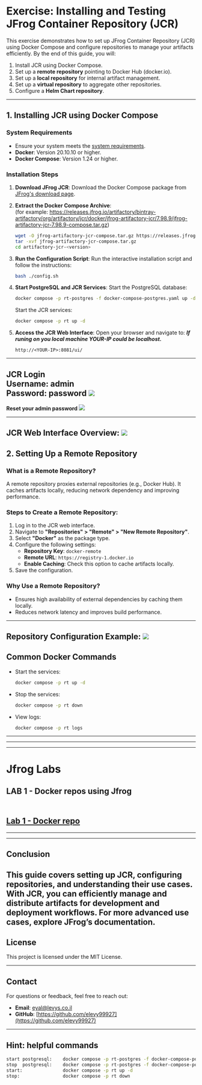 # **Exercise: Installing and Testing JFrog Container Repository (JCR)**

This exercise demonstrates how to set up JFrog Container Repository (JCR) using Docker Compose and configure repositories to manage your artifacts efficiently. By the end of this guide, you will:

1. Install JCR using Docker Compose.
2. Set up a **remote repository** pointing to Docker Hub (docker.io).
3. Set up a **local repository** for internal artifact management.
4. Set up a **virtual repository** to aggregate other repositories.
5. Configure a **Helm Chart repository**.

---

## **1. Installing JCR using Docker Compose**

### **System Requirements**
- Ensure your system meets the [system requirements](https://jfrog.com/help/r/jfrog-installation-setup-documentation/system-requirements).
- **Docker**: Version 20.10.10 or higher.
- **Docker Compose**: Version 1.24 or higher.

### **Installation Steps**
1. **Download JFrog JCR**:
   Download the Docker Compose package from [JFrog's download page](https://jfrog.com/download-jfrog-container-registry/).

2. **Extract the Docker Compose Archive**:
<BR>(for example: <a href="https://releases.jfrog.io/artifactory/bintray-artifactory/org/artifactory/jcr/docker/jfrog-artifactory-jcr/7.98.9/jfrog-artifactory-jcr-7.98.9-compose.tar.gz">https://releases.jfrog.io/artifactory/bintray-artifactory/org/artifactory/jcr/docker/jfrog-artifactory-jcr/7.98.9/jfrog-artifactory-jcr-7.98.9-compose.tar.gz</a>)
   ```bash
   wget -O jfrog-artifactory-jcr-compose.tar.gz https://releases.jfrog.io/artifactory/bintray-artifactory/org/artifactory/jcr/docker/jfrog-artifactory-jcr/[RELEASE]/jfrog-artifactory-jcr-[RELEASE]-compose.tar.gz
   tar -xvf jfrog-artifactory-jcr-compose.tar.gz
   cd artifactory-jcr-<version>
   ```

3. **Run the Configuration Script**:
   Run the interactive installation script and follow the instructions:
   ```bash
   bash ./config.sh
   ```

4. **Start PostgreSQL and JCR Services**:
   Start the PostgreSQL database:
   ```bash
   docker compose -p rt-postgres -f docker-compose-postgres.yaml up -d
   ```
   Start the JCR services:
   ```bash
   docker compose -p rt up -d
   ```

5. **Access the JCR Web Interface**:
   Open your browser and navigate to:
   <B><I>If runing on you local machine YOUR-IP could be localhost. </I></B> 
   ```
   http://<YOUR-IP>:8081/ui/
   ```
---
**JCR Login**
<BR><B>Username:</B> admin
<BR><B>Password:</B> password
<img src="./images/login.png">
---

**Reset your admin password**
<img src="./images/password.png">

---
**JCR Web Interface Overview**:
<img src="./images/jcr-ui.png">
---

## **2. Setting Up a Remote Repository**

### **What is a Remote Repository?**
A remote repository proxies external repositories (e.g., Docker Hub). It caches artifacts locally, reducing network dependency and improving performance.


### **Steps to Create a Remote Repository**:
1. Log in to the JCR web interface.
2. Navigate to **"Repositories" > "Remote" > "New Remote Repository"**.
3. Select **"Docker"** as the package type.
4. Configure the following settings:
   - **Repository Key**: `docker-remote`
   - **Remote URL**: `https://registry-1.docker.io`
   - **Enable Caching**: Check this option to cache artifacts locally.
5. Save the configuration.

### **Why Use a Remote Repository?**
- Ensures high availability of external dependencies by caching them locally.
- Reduces network latency and improves build performance.

---
**Repository Configuration Example**:
<img src="./images/jfrog-repo.png">
---

## **Common Docker Commands**
- Start the services:
  ```bash
  docker compose -p rt up -d
  ```
- Stop the services:
  ```bash
  docker compose -p rt down
  ```
- View logs:
  ```bash
  docker compose -p rt logs
  ```

---
---
---
# Jfrog Labs
## LAB 1 - Docker repos using Jfrog
<BR><a href="./Docker-Repo.md"> Lab 1 - Docker repo </A>
---
---
---

## **Conclusion**

This guide covers setting up JCR, configuring repositories, and understanding their use cases. With JCR, you can efficiently manage and distribute artifacts for development and deployment workflows. For more advanced use cases, explore JFrog’s documentation.
---

## License

This project is licensed under the MIT License.

---
## **Contact**
For questions or feedback, feel free to reach out:
- **Email**: eyal@levys.co.il
- **GitHub**: [https://github.com/elevy99927](https://github.com/elevy99927)

---

## Hint: helpful commands
```bash
start postgresql:    docker compose -p rt-postgres -f docker-compose-postgres.yaml up -d
stop  postgresql:    docker compose -p rt-postgres -f docker-compose-postgres.yaml down
start:               docker compose -p rt up -d
stop:                docker compose -p rt down
```
